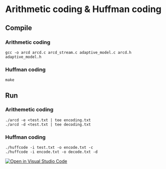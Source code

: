 # Arithmetic coding & Huffman coding

## Compile

### Arithmetic coding
    gcc -o arcd arcd.c arcd_stream.c adaptive_model.c arcd.h  adaptive_model.h

### Huffman coding
    make 

## Run

### Arithemetic coding
    ./arcd -e <test.txt | tee encoding.txt
    ./arcd -d <test.txt | tee decoding.txt
### Huffman coding
    ./huffcode -i test.txt -o encode.txt -c
    ./huffcode -i encode.txt -o decode.txt -d






[![Open in Visual Studio Code](https://classroom.github.com/assets/open-in-vscode-c66648af7eb3fe8bc4f294546bfd86ef473780cde1dea487d3c4ff354943c9ae.svg)](https://classroom.github.com/online_ide?assignment_repo_id=9398737&assignment_repo_type=AssignmentRepo)
